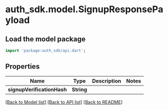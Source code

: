 # auth_sdk.model.SignupResponsePayload

## Load the model package
```dart
import 'package:auth_sdk/api.dart';
```

## Properties
Name | Type | Description | Notes
------------ | ------------- | ------------- | -------------
**signupVerificationHash** | **String** |  | 

[[Back to Model list]](../README.md#documentation-for-models) [[Back to API list]](../README.md#documentation-for-api-endpoints) [[Back to README]](../README.md)


